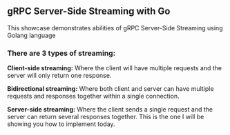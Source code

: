 ## gRPC Server-Side Streaming with Go

This showcase demonstrates abilities of gRPC Server-Side Streaming using Golang language

### There are 3 types of streaming:

**Client-side streaming:** Where the client will have multiple requests and the server will only return one response.

**Bidirectional streaming:** Where both client and server can have multiple requests and responses together within a single connection.

**Server-side streaming:** Where the client sends a single request and the server can return several responses together. This is the one I will be showing you how to implement today.